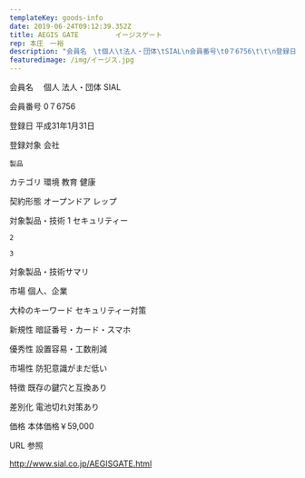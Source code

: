 ```yaml
---
templateKey: goods-info
date: 2019-06-24T09:12:39.352Z
title: AEGIS GATE         イージスゲート
rep: 本庄　一裕
description: "会員名　\t個人\t法人・団体\tSIAL\n会員番号\t0７6756\t\t\n登録日\t平成31年1月31日\t\t\n登録対象\t会社\t\t\n\t製品\t\t\nカテゴリ\t環境\t教育\t健康\n契約形態\t\tオープンドア\tレップ\n対象製品・技術\t1\tセキュリティー\t\n\t2\t\t\n\t3\t\t\n\t\t\t\n対象製品・技術サマリ\t\t\t\n市場\t\t個人、企業\t\n大枠のキーワード\t\tセキュリティー対策\t\n新規性\t\t暗証番号・カード・スマホ\t\n優秀性\t\t設置容易・工数削減\t\n市場性\t\t防犯意識がまだ低い\t\n特徴\t\t既存の鍵穴と互換あり\t\n差別化\t\t電池切れ対策あり\t\n価格\t\t本体価格￥59,000\t\n"
featuredimage: /img/イージス.jpg
---
```

会員名　	個人	法人・団体	SIAL

会員番号	0７6756		

登録日	平成31年1月31日		

登録対象	会社		

	製品		

カテゴリ	環境	教育	健康

契約形態		オープンドア	レップ

対象製品・技術	1	セキュリティー	

	2		

	3		

			

対象製品・技術サマリ			

市場		個人、企業	

大枠のキーワード		セキュリティー対策	

新規性		暗証番号・カード・スマホ	

優秀性		設置容易・工数削減	

市場性		防犯意識がまだ低い	

特徴		既存の鍵穴と互換あり	

差別化		電池切れ対策あり	

価格		本体価格￥59,000	



URL 参照

http://www.sial.co.jp/AEGISGATE.html
